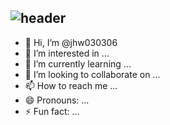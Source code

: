 ![header](https://capsule-render.vercel.app/api?type=waving&color=timeGradient&height=80&text=Hyewon's%20Github!&animation=fadeIn&fontSize=50&fontAlign=70&descSize=15&fontColor=ffffff)
-
-   👋 Hi, I’m @jhw030306
- 👀 I’m interested in ...
- 🌱 I’m currently learning ...
- 💞️ I’m looking to collaborate on ...
- 📫 How to reach me ...
- 😄 Pronouns: ...
- ⚡ Fun fact: ...

<!---
jhw030306/jhw030306 is a ✨ special ✨ repository because its `README.md` (this file) appears on your GitHub profile.
You can click the Preview link to take a look at your changes.
--->
